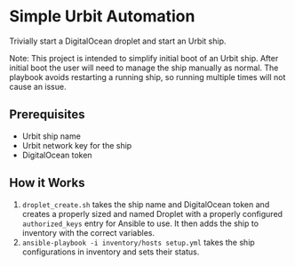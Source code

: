 # Simple Urbit Automation

Trivially start a DigitalOcean droplet and start an Urbit ship.

Note: This project is intended to simplify initial boot of an Urbit ship. After initial boot the user will need to manage the ship manually as normal. The playbook avoids restarting a running ship, so running multiple times will not cause an issue.

## Prerequisites

- Urbit ship name
- Urbit network key for the ship
- DigitalOcean token

## How it Works

1. `droplet_create.sh` takes the ship name and DigitalOcean token and creates a properly sized and named Droplet with a properly configured `authorized_keys` entry for Ansible to use. It then adds the ship to inventory with the correct variables.
2. `ansible-playbook -i inventory/hosts setup.yml` takes the ship configurations in inventory and sets their status.
